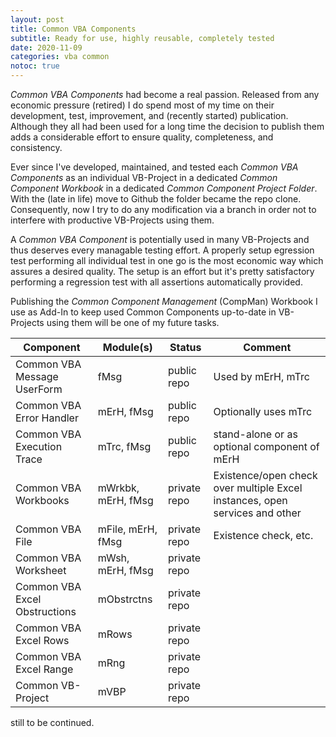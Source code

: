 ```yaml
---
layout: post
title: Common VBA Components
subtitle: Ready for use, highly reusable, completely tested
date: 2020-11-09
categories: vba common
notoc: true
---
```


_Common VBA Components_ had become a real passion. Released from any economic pressure (retired) I do spend most of my time on their development, test, improvement, and (recently started) publication. Although they all had been used for a long time the decision to publish them adds a considerable effort to ensure quality, completeness, and consistency.

Ever since I've developed, maintained, and tested each _Common VBA Components_ as an individual VB-Project in a dedicated _Common Component Workbook_ in a dedicated _Common Component Project Folder_. With the (late in life) move to Github the folder became the repo clone. Consequently, now I try to do any modification via a branch in order not to interfere with productive VB-Projects using them.

A _Common VBA Component_ is potentially used in many VB-Projects and thus deserves every managable testing effort. A properly setup egression test performing all individual test in one go is the most economic way which assures a desired quality. The setup is an effort but it's pretty satisfactory performing a regression test with all assertions automatically provided.

Publishing the _Common Component Management_ (CompMan) Workbook I use as Add-In to keep used Common Components up-to-date in VB-Projects using them will be one of my future tasks.

|Component|Module(s)|Status|Comment|
|---------|---------|------|-------|
|Common VBA Message UserForm|fMsg|public repo|Used by mErH, mTrc |
|Common VBA Error Handler|mErH, fMsg|public repo|Optionally uses mTrc|
|Common VBA Execution Trace|mTrc, fMsg|public repo|stand-alone or as optional component of mErH|
 |Common VBA Workbooks|mWrkbk, mErH, fMsg|private repo|Existence/open check over multiple Excel instances, open services and other|
 |Common VBA File|mFile, mErH, fMsg|private repo|Existence check, etc.|
 |Common VBA Worksheet|mWsh, mErH, fMsg|private repo|
 |Common VBA Excel Obstructions|mObstrctns|private repo||
 |Common VBA Excel Rows|mRows|private repo||
 |Common VBA Excel Range|mRng|private repo||
 |Common VB-Project|mVBP|private repo|| 

still to be continued.